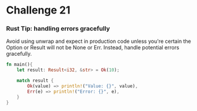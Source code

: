 # Challenge 21

### Rust Tip: handling errors gracefully

Avoid using unwrap and expect in production code unless you're certain the Option or Result will not be None or Err. Instead, handle potential errors gracefully.

```rust
fn main(){
    let result: Result<i32, &str> = Ok(10);

    match result {
        Ok(value) => println!("Value: {}", value),
        Err(e) => println!("Error: {}", e),
    }
}
```